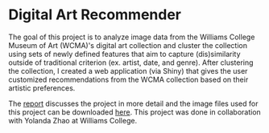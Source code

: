 # Digital Art Recommender
The goal of this project is to analyze image data from the Williams College Museum of Art (WCMA)'s digital art collection and cluster the collection using sets of newly defined features that aim to capture (dis)similarity outside of traditional criterion (ex. artist, date, and genre). After clustering the collection, I created a web application (via Shiny) that gives the user customized recommendations from the WCMA collection based on their artistic preferences.

The [report](report.md) discusses the project in more detail and the image files used for this project can be downloaded [here](https://rs.williams.edu/pages/view.php?ref=92421&k=0e4c94d372). This project was done in collaboration with Yolanda Zhao at Williams College. 

